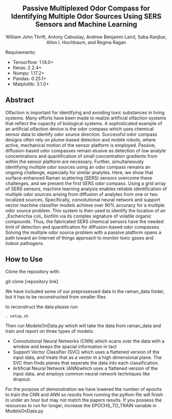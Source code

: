 
<center>  
<h2>Passive Multiplexed Odor Compass for Identifying Multiple Odor  
Sources Using SERS Sensors and Machine Learning</h2>  
</center>
<center>
<p>William John Thrift, Antony Cabuslay, Andrew Benjamin Laird, Saba Ranjbar, Allon I. Hochbaum, and Regina Ragan</p>
</center>

Requirements:
- Tensorflow:  1.14.0+
- Keras: 2.2.4+
- Numpy: 1.17.2+
- Pandas: 0.25.1+
- Matplotlib: 3.1.0+
<h2>
Abstract
</h2>
<p>
Olfaction is important for identifying and avoiding toxic substances in living systems. Many efforts have been made to realize artificial olfaction systems that reflect the capacity of biological systems. A sophisticated example of an artificial olfaction device is the odor compass which uses chemical sensor data to identify odor source direction. Successful odor compass designs often rely on plume-based detection and mobile robots, where active, mechanical motion of the sensor platform is employed. Passive, diffusion-based odor compasses remain elusive as detection of low analyte concentrations and quantification of small concentration gradients from within the sensor platform are necessary. Further, simultaneously identifying multiple odor sources using an odor compass remains an ongoing challenge, especially for similar analytes. Here, we show that surface-enhanced Raman scattering (SERS) sensors overcome these challenges, and we present the first SERS odor compass. Using a grid array of SERS sensors, machine learning analysis enables reliable identification of multiple odor sources arising from diffusion of analytes from one or two localized sources. Specifically, convolutional neural network and support vector machine classifier models achieve over 90% accuracy for a multiple odor source problem. This system is then used to identify the location of an _Escherichia coli_ biofilm via its complex signature of volatile organic compounds. Thus, the fabricated SERS chemical sensors have the needed limit of detection and quantification for diffusion-based odor compasses. Solving the multiple odor source problem with a passive platform opens a path toward an Internet of things approach to monitor toxic gases and indoor pathogens.
</p>

<h2>
How to Use
</h2>
<p>Clone the repository with: </p>
    git clone [repository link]

<p> We have included some of our preprosessed data in the raman_data folder, but it has to be reconstructed from smaller files</p>
<p> to reconstruct the data please run:</p>

    . setup.sh

<p> Then run ModelsOnData.py which will take the data from raman_data and train and report on three types of models:</p>

- Convolutional Neural Networks (CNN) which scans over the data with a window and keeps the spacial information in tact
- Support Vector Classifier (SVC) which uses a flattened version of the input data, and treats that as a vector in a high dimensional plane. The SVC then finds planes that seperate the data into each classification.
- Artificial Neural Network (ANN)which uses a flattened version of the input data, and employs common neural network techniques like dropout.

<p> For the purpose of demonstration we have lowered the number of epochs to train the CNN and ANN so results from running the python file will finish in under an hour but may not match the papers results. If you possess the resources to run for longer, increase the EPOCHS_TO_TRAIN variable in ModelsOnData.py</p>


